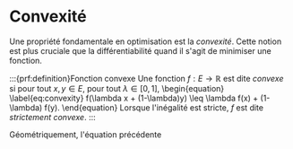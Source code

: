 # Convexité

Une propriété fondamentale en optimisation est la *convexité*. Cette notion est plus cruciale que la différentiabilité quand il s'agit de minimiser une fonction.

:::{prf:definition}Fonction convexe
Une fonction $f:E \to \mathbb{R}$ est dite *convexe* si pour tout $x,y \in E$, pour tout $\lambda \in [0,1]$,
\begin{equation}
\label{eq:convexity}
    f(\lambda x +  (1-\lambda)y) \leq \lambda f(x) + (1-\lambda) f(y).
\end{equation}
Lorsque l'inégalité est stricte, $f$ est dite *strictement convexe*.
:::

Géométriquement, l'équation précédente
